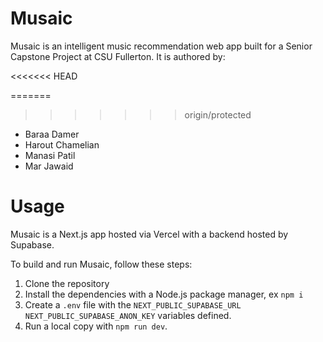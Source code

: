 # Musaic

Musaic is an intelligent music recommendation web app built for a Senior Capstone Project at CSU Fullerton. It is authored by:

<<<<<<< HEAD

=======
>>>>>>> origin/protected
- Baraa Damer
- Harout Chamelian
- Manasi Patil
- Mar Jawaid

# Usage

Musaic is a Next.js app hosted via Vercel with a backend hosted by Supabase.

To build and run Musaic, follow these steps:

1. Clone the repository
2. Install the dependencies with a Node.js package manager, ex `npm i`
3. Create a `.env` file with the `NEXT_PUBLIC_SUPABASE_URL` `NEXT_PUBLIC_SUPABASE_ANON_KEY` variables defined.
4. Run a local copy with `npm run dev`.

